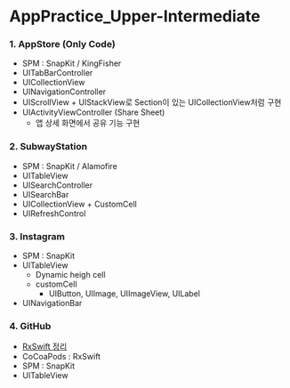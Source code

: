 # AppPractice_Upper-Intermediate

###  1. AppStore (Only Code)  
 - SPM : SnapKit / KingFisher  
 - UITabBarController   
 - UICollectionView  
 - UINavigationController  
 - UIScrollView + UIStackView로 Section이 있는 UICollectionView처럼 구현  
 - UIActivityViewController (Share Sheet)  
    - 앱 상세 화면에서 공유 기능 구현   
    
###  2. SubwayStation
 - SPM : SnapKit / Alamofire
 - UITableView
 - UISearchController
 - UISearchBar
 - UICollectionView + CustomCell
 - UIRefreshControl 

###  3. Instagram
 - SPM : SnapKit 
 - UITableView
	- Dynamic heigh cell
	- customCell
		- UIButton, UIImage, UIImageView, UILabel
- UINavigationBar

### 4. GitHub
- [RxSwift 정리](https://jesskoh.notion.site/RxSwift-8c24fafa163f49cb9e993d247dc07e94)
- CoCoaPods : RxSwift
- SPM : SnapKit
- UITableView

